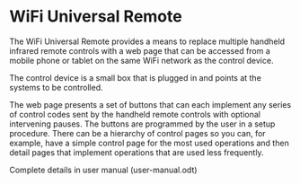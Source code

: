 # WiFi Universal Remote

The WiFi Universal Remote provides a means to replace multiple handheld infrared remote controls with a web page that can be accessed from a mobile phone or tablet on the same WiFi network as the control device.

The control device is a small box that is plugged in and points at the systems to be controlled.

The web page presents a set of buttons that can each implement any series of control codes sent by the handheld remote controls with optional intervening pauses.  The buttons are programmed by the user in a setup procedure. There can be a hierarchy of control pages so you can, for example, have a simple control page for the most used operations and then detail pages that implement operations that are used less frequently.

Complete details in user manual (user-manual.odt)

